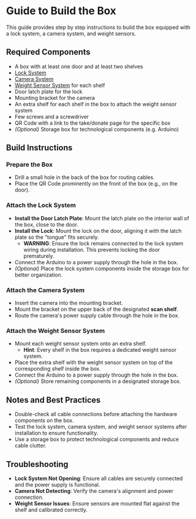 # Guide to Build the Box

This guide provides step by step instructions to build the box equipped with a lock system, a camera system, and weight sensors.

## Required Components

- A box with at least one door and at least two shelves
- [Lock System](https://github.com/CathSara/SDIL-Project/tree/main/arduino/lock_system)
- [Camera System](https://github.com/CathSara/SDIL-Project/tree/main/arduino/camera_system)
- [Weight Sensor System](https://github.com/CathSara/SDIL-Project/tree/main/arduino/weight_sensor_system) for each shelf
- Door latch plate for the lock
- Mounting bracket for the camera
- An extra shelf for each shelf in the box to attach the weight sensor system
- Few screws and a screwdriver
- QR Code with a link to the take/donate page for the specific box
- *(Optional)* Storage box for technological components (e.g. Arduino)

## Build Instructions

### Prepare the Box

- Drill a small hole in the back of the box for routing cables.
- Place the QR Code prominently on the front of the box (e.g., on the door).

### Attach the Lock System

- **Install the Door Latch Plate**: Mount the latch plate on the interior wall of the box, close to the door.
- **Install the Lock**: Mount the lock on the door, aligning it with the latch plate so the "tongue" fits securely.
   - **WARNING**: Ensure the lock remains connected to the lock system wiring during installation. This prevents locking the door prematurely.
- Connect the Arduino to a power supply through the hole in the box.
- *(Optional)* Place the lock system components inside the storage box for better organization.

### Attach the Camera System

- Insert the camera into the mounting bracket.
- Mount the bracket on the upper back of the designated **scan shelf**.
- Route the camera's power supply cable through the hole in the box.

### Attach the Weight Sensor System

- Mount each weight sensor system onto an extra shelf.
   - **Hint**: Every shelf in the box requires a dedicated weight sensor system.
- Place the extra shelf with the weight sensor system on top of the corresponding shelf inside the box.
- Connect the Arduino to a power supply through the hole in the box.
- *(Optional)* Store remaining components in a designated storage box.

## Notes and Best Practices

- Double-check all cable connections before attaching the hardware components on the box.
- Test the lock system, camera system, and weight sensor systems after installation to ensure functionality.
- Use a storage box to protect technological components and reduce cable clutter.

## Troubleshooting

- **Lock System Not Opening**: Ensure all cables are securely connected and the power supply is functional.
- **Camera Not Detecting**: Verify the camera's alignment and power connection.
- **Weight Sensor Issues**: Ensure sensors are mounted flat against the shelf and calibrated correctly.
